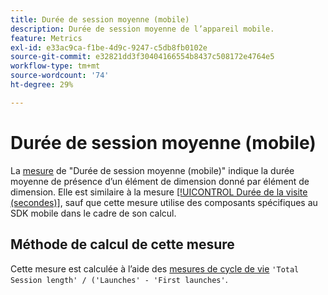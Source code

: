 ```yaml
---
title: Durée de session moyenne (mobile)
description: Durée de session moyenne de l’appareil mobile.
feature: Metrics
exl-id: e33ac9ca-f1be-4d9c-9247-c5db8fb0102e
source-git-commit: e32821dd3f30404166554b8437c508172e4764e5
workflow-type: tm+mt
source-wordcount: '74'
ht-degree: 29%

---
```


# Durée de session moyenne (mobile)

La [mesure](overview.md) de &quot;Durée de session moyenne (mobile)&quot; indique la durée moyenne de présence d’un élément de dimension donné par élément de dimension. Elle est similaire à la mesure [[!UICONTROL Durée de la visite (secondes)]](time-spent-per-visit.md), sauf que cette mesure utilise des composants spécifiques au SDK mobile dans le cadre de son calcul.

## Méthode de calcul de cette mesure

Cette mesure est calculée à l’aide des [mesures de cycle de vie](https://developer.adobe.com/client-sdks/documentation/mobile-core/lifecycle/metrics/) `'Total Session length' / ('Launches' - 'First launches'`.

